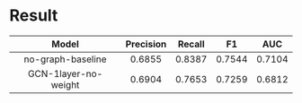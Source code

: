 # Result

|        Model         | Precision | Recall |   F1   |  AUC   |
| :------------------: | :-------: | :----: | :----: | :----: |
|  no-graph-baseline   |  0.6855   | 0.8387 | 0.7544 | 0.7104 |
| GCN-1layer-no-weight |  0.6904   | 0.7653 | 0.7259 | 0.6812 |

